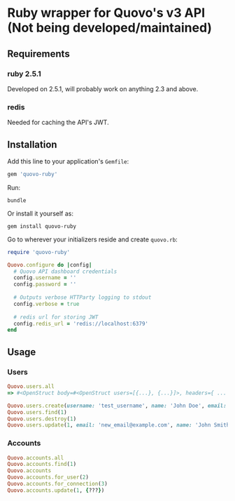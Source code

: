 # Ruby wrapper for Quovo's v3 API (Not being developed/maintained)

## Requirements
### ruby 2.5.1
Developed on 2.5.1, will probably work on anything 2.3 and above.

### redis
Needed for caching the API's JWT.

## Installation

Add this line to your application's `Gemfile`:

```ruby
gem 'quovo-ruby'
```

Run:
```
bundle
```

Or install it yourself as:
```
gem install quovo-ruby
```
    
Go to wherever your initializers reside and create `quovo.rb`:
```ruby
require 'quovo-ruby'

Quovo.configure do |config|
  # Quovo API dashboard credentials
  config.username = ''
  config.password = ''
  
  # Outputs verbose HTTParty logging to stdout
  config.verbose = true
  
  # redis url for storing JWT
  config.redis_url = 'redis://localhost:6379'
end
````

## Usage
### Users
```ruby
Quovo.users.all
=> #<OpenStruct body=#<OpenStruct users=[{...}, {...}]>, headers={ ... }, status_code=200, success?=true>

Quovo.users.create(username: 'test_username', name: 'John Doe', email: 'test@example.com')
Quovo.users.find(1)
Quovo.users.destroy(1)
Quovo.users.update(1, email: 'new_email@example.com', name: 'John Smith')
```
### Accounts
```ruby
Quovo.accounts.all
Quovo.accounts.find(1)
Quovo.accounts
Quovo.accounts.for_user(2)
Quovo.accounts.for_connection(3)
Quovo.accounts.update(1, {???})
```